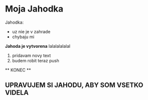 # Moja Jahodka
Jahodka:
* uz nie je v zahrade
* chybaju mi

**Jahoda je vytvorena**
lalalalalalal

1. pridavam novy text
2. budem robit teraz push

** KONEC **

## **UPRAVUJEM SI JAHODU, ABY SOM VSETKO VIDELA**
